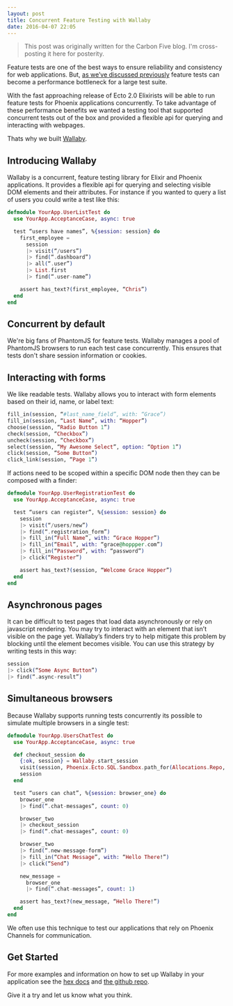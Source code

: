 ```yaml
---
layout: post
title: Concurrent Feature Testing with Wallaby
date: 2016-04-07 22:05
---
```


> This post was originally written for the Carbon Five blog. I'm cross-posting it here  for posterity.

Feature tests are one of the best ways to ensure reliability and consistency for web applications. But, [as we’ve discussed previously](http://blog.carbonfive.com/2016/03/01/concurrent-acceptance-testing-in-elixir/) feature tests can become a performance bottleneck for a large test suite.

With the fast approaching release of Ecto 2.0 Elixirists will be able to run feature tests for Phoenix applications concurrently. To take advantage of these performance benefits we wanted a testing tool that supported concurrent tests out of the box and provided a flexible api for querying and interacting with webpages.

Thats why we built [Wallaby](https://github.com/keathley/wallaby).

## Introducing Wallaby

Wallaby is a concurrent, feature testing library for Elixir and Phoenix applications. It provides a flexible api for querying and selecting visible DOM elements and their attributes. For instance if you wanted to query a list of users you could write a test like this:

```elixir
defmodule YourApp.UserListTest do
  use YourApp.AcceptanceCase, async: true

  test “users have names”, %{session: session} do
    first_employee =
      session
      |> visit(“/users”)
      |> find(“.dashboard”)
      |> all(“.user”)
      |> List.first
      |> find(“.user-name”)

    assert has_text?(first_employee, “Chris”)
  end
end
```

## Concurrent by default

We're big fans of PhantomJS for feature tests. Wallaby manages a pool of PhantomJS browsers to run each test case concurrently. This ensures that tests don't share session information or cookies.

## Interacting with forms

We like readable tests. Wallaby allows you to interact with form elements based on their id, name, or label text:

```elixir
fill_in(session, “#last_name_field”, with: “Grace”)
fill_in(session, “Last Name”, with: “Hopper”)
choose(session, “Radio Button 1”)
check(session, “Checkbox”)
uncheck(session, “Checkbox”)
select(session, “My Awesome Select”, option: “Option 1”)
click(session, “Some Button”)
click_link(session, “Page 1”)
```

If actions need to be scoped within a specific DOM node then they can be composed with a finder:

```elixir
defmodule YourApp.UserRegistrationTest do
  use YourApp.AcceptanceCase, async: true

  test “users can register”, %{session: session} do
    session
    |> visit(“/users/new”)
    |> find(“.registration_form”)
    |> fill_in(“Full Name”, with: “Grace Hopper”)
    |> fill_in(“Email”, with: “grace@hoppper.com”)
    |> fill_in(“Password”, with: “password”)
    |> click(“Register”)

    assert has_text?(session, “Welcome Grace Hopper”)
  end
end
```

## Asynchronous pages

It can be difficult to test pages that load data asynchronously or rely on javascript rendering. You may try to interact with an element that isn’t visible on the page yet. Wallaby’s finders try to help mitigate this problem by blocking until the element becomes visible. You can use this strategy by writing tests in this way:

```elixir
session
|> click(“Some Async Button”)
|> find(“.async-result”)
```

## Simultaneous browsers

Because Wallaby supports running tests concurrently its possible to simulate multiple browsers in a single test:

```elixir
defmodule YourApp.UsersChatTest do
  use YourApp.AcceptanceCase, async: true

  def checkout_session do
    {:ok, session} = Wallaby.start_session
    visit(session, Phoenix.Ecto.SQL.Sandbox.path_for(Allocations.Repo, self()))
    session
  end

  test “users can chat”, %{session: browser_one} do
    browser_one
    |> find(“.chat-messages”, count: 0)

    browser_two
    |> checkout_session
    |> find(“.chat-messages”, count: 0)

    browser_two
    |> find(“.new-message-form”)
    |> fill_in(“Chat Message”, with: “Hello There!”)
    |> click(“Send”)

    new_message =
      browser_one
      |> find(“.chat-messages”, count: 1)

    assert has_text?(new_message, “Hello There!”)
  end
end
```

We often use this technique to test our applications that rely on Phoenix Channels for communication.

## Get Started

For more examples and information on how to set up Wallaby in your application see the [hex docs](https://hexdocs.pm/wallaby/readme.html) and [the github repo](https://github.com/keathley/wallaby).

Give it a try and let us know what you think.
